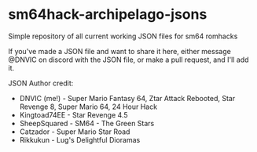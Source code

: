 # sm64hack-archipelago-jsons
Simple repository of all current working JSON files for sm64 romhacks

If you've made a JSON file and want to share it here, either message @DNVIC on discord with the JSON file, or make a pull request, and I'll add it.

JSON Author credit:
* DNVIC (me!) - Super Mario Fantasy 64, Ztar Attack Rebooted, Star Revenge 8, Super Mario 64, 24 Hour Hack
* Kingtoad74EE - Star Revenge 4.5
* SheepSquared - SM64 - The Green Stars
* Catzador - Super Mario Star Road
* Rikkukun - Lug's Delightful Dioramas